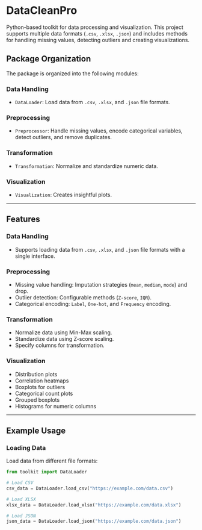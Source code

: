 # DataCleanPro
Python-based toolkit for data processing and visualization. This project supports multiple data formats (`.csv`, `.xlsx`, `.json`) and includes methods for handling missing values, detecting outliers and creating visualizations.
## **Package Organization**

The package is organized into the following modules:

### **Data Handling**
- `DataLoader`: Load data from `.csv`, `.xlsx`, and `.json` file formats.

### **Preprocessing**
- `Preprocessor`: Handle missing values, encode categorical variables, detect outliers, and remove duplicates.

### **Transformation**
- `Transformation`: Normalize and standardize numeric data.

### **Visualization**
- `Visualization`: Creates insightful plots.
  

---

## **Features**

### **Data Handling**
- Supports loading data from `.csv`, `.xlsx`, and `.json` file formats with a single interface.

### **Preprocessing**
- Missing value handling: Imputation strategies (`mean`, `median`, `mode`) and drop.
- Outlier detection: Configurable methods (`Z-score`, `IQR`).
- Categorical encoding: `Label`, `One-hot`, and `Frequency` encoding.

### **Transformation**
- Normalize data using Min-Max scaling.
- Standardize data using Z-score scaling.
- Specify columns for transformation.

### **Visualization**
- Distribution plots
- Correlation heatmaps
- Boxplots for outliers
- Categorical count plots
- Grouped boxplots
- Histograms for numeric columns

---

## **Example Usage**

### **Loading Data**

Load data from different file formats:

```python
from toolkit import DataLoader

# Load CSV
csv_data = DataLoader.load_csv("https://example.com/data.csv")

# Load XLSX
xlsx_data = DataLoader.load_xlsx("https://example.com/data.xlsx")

# Load JSON
json_data = DataLoader.load_json("https://example.com/data.json")
